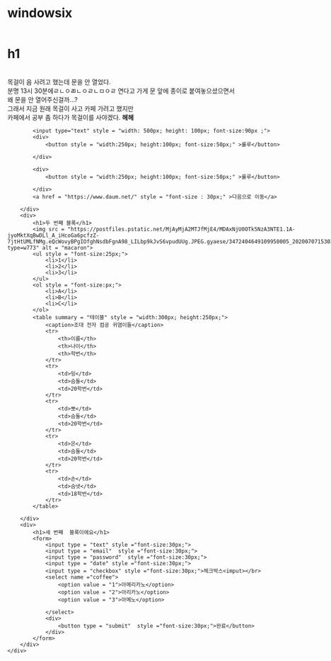 # windowsix

<!DOCTYPE html>
<html>
<head>
    <title>민의 웹사이트</title>
</head>
<body>
    <div style = "display: flex;">
        <div>
            <h1>  h1  </h1>
            <p>  <br/>
                목걸이
                음 사려고 했는데 문을 안 열었다. <br/>
                분명 13시 30분에ㄹㄴㅇㄻㄴㅇㄹㄴㅁㅇㄹ 연다고 가게 문 앞에 종이로 붙여놓으셨으면서 <br/> 왜 문을 
                안 열어주신걸까...? <br/> 그래서 지금 원래 목걸이 사고 카페 가려고 했지만 <br/> 카페에서 공부 좀 
                하다가 목걸이를 사야겠다. <strong>헤헤 </strong> </p>
        
            <input type="text" style = "width: 500px; height: 100px; font-size:90px ;">
            <div>
                <button style = "width:250px; height:100px; font-size:50px;" >룰루</button> 
                
            </div>
        
            <div>
                <button style = "width:250px; height:100px; font-size:50px;" >룰루</button> 
            
            </div>
            <a href = "https://www.daum.net/" style = "font-size : 30px;" >다음으로 이동</a>
        
        </div>
        <div>
            <h1>두 번째 블록</h1>
            <img src = "https://postfiles.pstatic.net/MjAyMjA2MTJfMjE4/MDAxNjU0OTk5NzA3NTE1.1A-jyoMktXqBwDLl_A_iHcoGa6pcfzZ-7jtHtUMLfNMg.eQcWovyBPgIOfghNsdbFgnA98_LILbp9kJvS6vpudUUg.JPEG.gyaese/3472404649109950005_20200707153039607.jpg?type=w773" alt = "macaron"> 
            <ul style = "font-size:25px;">
                <li>1</li>
                <li>2</li>
                <li>3</li>
            </ul>
            <ol style = "font-size:px;">
                <li>A</li>
                <li>B</li>
                <li>C</li>
            </ol>
            <table summary = "테이블" style = "width:300px; height:250px;"> 
                <caption>조대 전자 컴공 귀염이들</caption>
                <tr>
                    <th>이름</th>
                    <th>나이</th>
                    <th>학번</th>
                </tr>
                <tr>
                    <td>밍</td>
                    <td>슴둘</td>
                    <td>20학번</td>
                </tr>
                <tr>
                    <td>뽀</td>
                    <td>슴둘</td>
                    <td>20학번</td>
                </tr>
                <tr>
                    <td>은</td>
                    <td>슴둘</td>
                    <td>20학번</td>
                </tr>
                <tr>
                    <td>손</td>
                    <td>슴넷</td>
                    <td>18학번</td>
                </tr>
            </table>
                
        </div>
        <div>
            <h1>세 번째  블록이에요</h1>
            <form>
                <input type = "text" style ="font-size:30px;">
                <input type = "email"  style ="font-size:30px;">
                <input type = "password"  style ="font-size:30px;">
                <input type = "date" style ="font-size:30px;">
                <input type = "checkbox" style ="font-size:30px;">체크박스<imput></br>
                <select name ="coffee">
                    <option value = "1">아메리카노</option>
                    <option value = "2">아리카노</option>
                    <option value = "3">아메노</option>
                    
                </select>
                <div>
                    <button type = "submit"  style ="font-size:30px;">완료</button>
                </div>
            </form>
        </div>
    </div>

    
    
    
       
    
</body> 
</html>

<!--

-->
